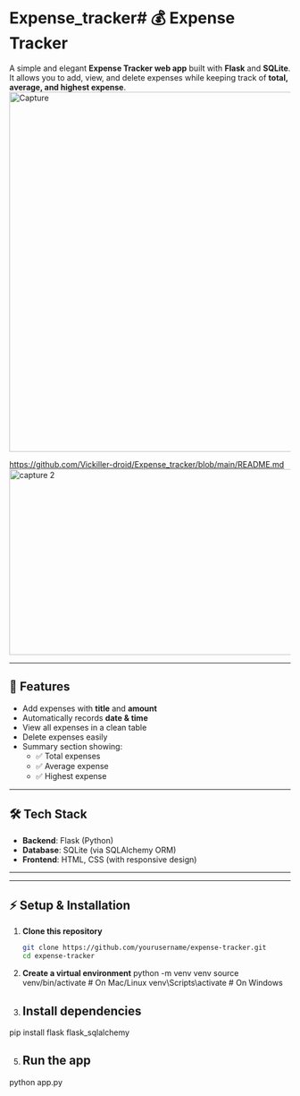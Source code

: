 # Expense_tracker# 💰 Expense Tracker  

A simple and elegant **Expense Tracker web app** built with **Flask** and **SQLite**.  
It allows you to add, view, and delete expenses while keeping track of **total, average, and highest expense**.  
<img width="1323" height="643" alt="Capture" src="https://github.com/user-attachments/assets/dda5dc76-84a4-4274-afcd-dac4d167851d" />

https://github.com/Vickiller-droid/Expense_tracker/blob/main/README.md<img width="1252" height="332" alt="capture 2" src="https://github.com/user-attachments/assets/186134d2-4bb4-4ca2-9a16-63dd56bb0067" />



---

## 🚀 Features
- Add expenses with **title** and **amount**  
- Automatically records **date & time**  
- View all expenses in a clean table  
- Delete expenses easily  
- Summary section showing:
  - ✅ Total expenses  
  - ✅ Average expense  
  - ✅ Highest expense  

---

## 🛠️ Tech Stack
- **Backend**: Flask (Python)  
- **Database**: SQLite (via SQLAlchemy ORM)  
- **Frontend**: HTML, CSS (with responsive design)  

---

---

## ⚡ Setup & Installation

1. **Clone this repository**
   ```bash
   git clone https://github.com/yourusername/expense-tracker.git
   cd expense-tracker

2. **Create a virtual environment**
    python -m venv venv
    source venv/bin/activate   # On Mac/Linux
    venv\Scripts\activate      # On Windows
   
3. **Install dependencies**
   ---
  pip install flask flask_sqlalchemy

5. **Run the app**
   ---
  python app.py
